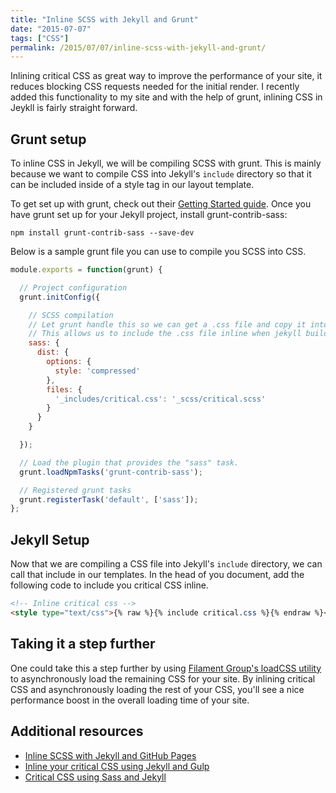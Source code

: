 ```yaml
---
title: "Inline SCSS with Jekyll and Grunt"
date: "2015-07-07"
tags: ["CSS"]
permalink: /2015/07/07/inline-scss-with-jekyll-and-grunt/
---
```


Inlining critical CSS as great way to improve the performance of your site, it reduces blocking CSS requests needed for the initial render. I recently added this functionality to my site and with the help of grunt, inlining CSS in Jeykll is fairly straight forward.

## Grunt setup

To inline CSS in Jekyll, we will be compiling SCSS with grunt. This is mainly because we want to compile CSS into Jekyll's `include` directory so that it can be included inside of a style tag in our layout template.

To get set up with grunt, check out their [Getting Started guide](http://gruntjs.com/getting-started). Once you have grunt set up for your Jekyll project, install grunt-contrib-sass:

`npm install grunt-contrib-sass --save-dev`

Below is a sample grunt file you can use to compile you SCSS into CSS.

```js
module.exports = function(grunt) {

  // Project configuration
  grunt.initConfig({

    // SCSS compilation
    // Let grunt handle this so we can get a .css file and copy it into the _includes dir.
    // This allows us to include the .css file inline when jekyll builds out
    sass: {
      dist: {
        options: {
          style: 'compressed'
        },
        files: {
          '_includes/critical.css': '_scss/critical.scss'
        }
      }
    }

  });

  // Load the plugin that provides the "sass" task.
  grunt.loadNpmTasks('grunt-contrib-sass');

  // Registered grunt tasks
  grunt.registerTask('default', ['sass']);
};
```

## Jekyll Setup
Now that we are compiling a CSS file into Jekyll's `include` directory, we can call that include in our templates.
In the head of you document, add the following code to include you critical CSS inline.

```html
<!-- Inline critical css -->
<style type="text/css">{% raw %}{% include critical.css %}{% endraw %}</style>
```

## Taking it a step further
One could take this a step further by using [Filament Group's loadCSS utility](https://github.com/filamentgroup/loadCSS) to asynchronously load the remaining CSS for your site. By inlining critical CSS and asynchronously loading the rest of your CSS, you'll see a nice performance boost in the overall loading time of your site.

## Additional resources
* [Inline SCSS with Jekyll and GitHub Pages](http://www.kevinsweet.com/inline-scss-jekyll-github-pages/)
* [Inline your critical CSS using Jekyll and Gulp](http://www.drewbolles.com/blog/2015/04/23/inline-critical-css-using-jekyll-and-gulp/)
* [Critical CSS using Sass and Jekyll](https://gist.github.com/benedfit/46da533805566141c42f)
